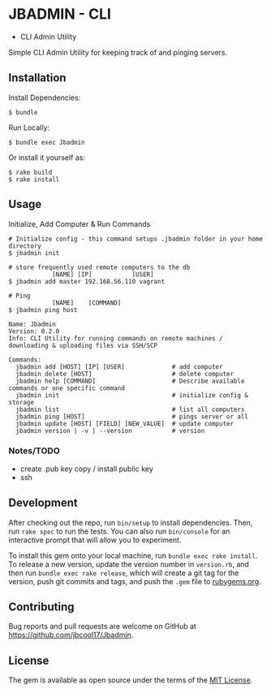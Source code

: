 # JBADMIN - CLI
- CLI Admin Utility

Simple CLI Admin Utility for keeping track of and pinging servers.

## Installation

Install Dependencies:

    $ bundle

Run Locally:

    $ bundle exec Jbadmin

Or install it yourself as:

    $ rake build
    $ rake install

## Usage

Initialize, Add Computer & Run Commands
```
# Initialize config - this command setups .jbadmin folder in your home directory
$ jbadmin init

# store frequently used remote computers to the db
            [NAME] [IP]           [USER]   
$ jbadmin add master 192.168.56.110 vagrant

# Ping
            [NAME]    [COMMAND]
$ jbadmin ping host

```

```
Name: Jbadmin
Version: 0.2.0
Info: CLI Utility for running commands on remote machines / downloading & uploading files via SSH/SCP

Commands:
  jbadmin add [HOST] [IP] [USER]             # add computer
  jbadmin delete [HOST]                      # delete computer
  jbadmin help [COMMAND]                     # Describe available commands or one specific command
  jbadmin init                               # initialize config & storage
  jbadmin list                               # list all computers
  jbadmin ping [HOST]                        # pings server or all
  jbadmin update [HOST] [FIELD] [NEW_VALUE]  # update computer
  jbadmin version | -v | --version           # version
```

### Notes/TODO
- create .pub key copy / install public key
- ssh

## Development

After checking out the repo, run `bin/setup` to install dependencies. Then, run `rake spec` to run the tests. You can also run `bin/console` for an interactive prompt that will allow you to experiment.

To install this gem onto your local machine, run `bundle exec rake install`. To release a new version, update the version number in `version.rb`, and then run `bundle exec rake release`, which will create a git tag for the version, push git commits and tags, and push the `.gem` file to [rubygems.org](https://rubygems.org).

## Contributing

Bug reports and pull requests are welcome on GitHub at https://github.com/jbcool17/Jbadmin.


## License

The gem is available as open source under the terms of the [MIT License](http://opensource.org/licenses/MIT).
